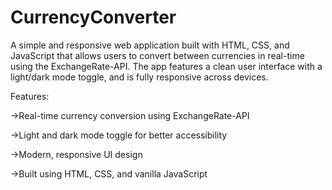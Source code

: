 # CurrencyConverter
A simple and responsive web application built with HTML, CSS, and JavaScript that allows users to convert between currencies in real-time using the ExchangeRate-API. The app features a clean user interface with a light/dark mode toggle, and is fully responsive across devices.

Features:

->Real-time currency conversion using ExchangeRate-API

->Light and dark mode toggle for better accessibility

->Modern, responsive UI design

->Built using HTML, CSS, and vanilla JavaScript
